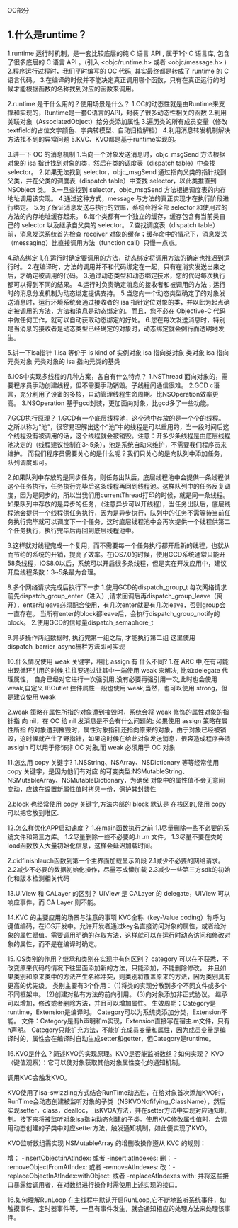 OC部分
## 1.什么是runtime？
1.runtime 运行时机制，是一套比较底层的纯 C 语言 API , 属于1个 C 语言库, 包含了很多底层的 C 语言 API 。(引入 <objc/runtime.h> 或者 <objc/message.h> )
2.程序运行过程时，我们平时编写的 OC 代码, 其实最终都是转成了 runtime 的 C 语言代码。
3.在编译的时候并不能决定真正调用哪个函数，只有在真正运行的时候才能根据函数的名称找到对应的函数来调用。

2.runtime 是干什么用的？使用场景是什么？
1.OC的动态性就是由Runtime来支撑和实现的，Runtime是一套C语言的API，封装了很多动态性相关的函数
2.利用关联对象（AssociatedObject）给分类添加属性
3.遍历类的所有成员变量（修改textfield的占位文字颜色、字典转模型、自动归档解档）
4.利用消息转发机制解决方法找不到的异常问题
5.KVC、KVO都是基于runtime实现的。

3.讲一下 OC 的消息机制
1.当向一个对象发送消息时，objc_msgSend 方法根据对象的 isa 指针找到对象的类，然后在类的调度表（dispatch table）中查找 selector。
2.如果无法找到 selector，objc_msgSend 通过指向父类的指针找到父类，并在父类的调度表（dispatch table）中查找 selector，以此类推直到 NSObject 类。
3.一旦查找到 selector，objc_msgSend 方法根据调度表的内存地址调用该实现。
4.通过这种方式，message 与方法的真正实现才在执行阶段进行绑定。
5.为了保证消息发送与执行的效率，系统会将全部 selector 和使用过的方法的内存地址缓存起来。
6.每个类都有一个独立的缓存，缓存包含有当前类自己的 selector 以及继承自父类的 selector。
7.查找调度表（dispatch table）前，消息发送系统首先检查 receiver 对象的缓存；缓存命中的情况下，消息发送（messaging）比直接调用方法（function call）只慢一点点。

4.动态绑定
1,在运行时确定要调用的方法，动态绑定将调用方法的确定也推迟到运行时。
2.在编译时，方法的调用并不和代码绑定在一起，只有在消实发送出来之后，才确定被调用的代码。
3.通过动态类型和动态绑定技术，您的代码每次执行都可以得到不同的结果。
4.运行时负责确定消息的接收者和被调用的方法；运行时的消息分发机制为动态绑定提供支持。
5.当您向一个动态类型确定了的对象发送消息时，运行环境系统会通过接收者的 isa 指针定位对象的类，并以此为起点确定被调用的方法，方法和消息是动态绑定的。而且，您不必在 Objective-C 代码中做任何工作，就可以自动获取动态绑定的好处。
6.您在每次发送消息时，特别是当消息的接收者是动态类型已经确定的对象时，动态绑定就会例行而透明地发生。

5.讲一下isa指针
1.isa 等价于 is kind of
实例对象 isa 指向类对象
类对象 isa 指向元类对象
元类对象的 isa 指向元类的基类

6.iOS中实现多线程的几种方案，各自有什么特点？
1.NSThread 面向对象的，需要程序员手动创建线程，但不需要手动销毁。子线程间通信很难。
2.GCD c语言，充分利用了设备的多核，自动管理线程生命周期。比NSOperation效率更高。
3.NSOperation 基于gcd封装，更加面向对象，比gcd多了一些功能。

7.GCD执行原理？
1.GCD有一个底层线程池，这个池中存放的是一个个的线程。之所以称为“池”，很容易理解出这个“池”中的线程是可以重用的，当一段时间后这个线程没有被调用的话，这个线程就会被销毁。注意：开多少条线程是由底层线程池决定的（线程建议控制在3~5条），池是系统自动来维护，不需要我们程序员来维护。 而我们程序员需要关心的是什么呢？我们只关心的是向队列中添加任务，队列调度即可。

2.如果队列中存放的是同步任务，则任务出队后，底层线程池中会提供一条线程供这个任务执行，任务执行完毕后这条线程再回到线程池。这样队列中的任务反复调度，因为是同步的，所以当我们用currentThread打印的时候，就是同一条线程。
如果队列中存放的是异步的任务，（注意异步可以开线程），当任务出队后，底层线程池会提供一个线程供任务执行，因为是异步执行，队列中的任务不需等待当前任务执行完毕就可以调度下一个任务，这时底层线程池中会再次提供一个线程供第二个任务执行，执行完毕后再回到底层线程池中。

3.这样就对线程完成一个复用，而不需要每一个任务执行都开启新的线程，也就从而节约的系统的开销，提高了效率。在iOS7.0的时候，使用GCD系统通常只能开58条线程，iOS8.0以后，系统可以开启很多条线程，但是实在开发应用中，建议开启线程条数：3~5条最为合理。

8.多个网络请求完成后执行下一步
1.使用GCD的dispatch_group_t
每次网络请求前先dispatch_group_enter（进入）,请求回调后再dispatch_group_leave（离开），enter和leave必须配合使用，有几次enter就要有几次leave，否则group会一直存在。
当所有enter的block都leave后，会执行dispatch_group_notify的block。
2.使用GCD的信号量dispatch_semaphore_t

9.异步操作两组数据时, 执行完第一组之后, 才能执行第二组
这里使用dispatch_barrier_async栅栏方法即可实现

10.什么情况使用 weak 关键字，相比 assign 有 什么不同?
1.在 ARC 中,在有可能出现循环引用的时候,往往要通过让其中一端使用 weak 来解决, 比如:delegate 代理属性， 自身已经对它进行一次强引用,没有必要再强引用一次,此时也会使用 weak,自定义 IBOutlet 控件属性一般也使用 weak;当然，也可以使用 strong，但是建议使用 weak

2.weak 策略在属性所指的对象遭到摧毁时，系统会将 weak 修饰的属性对象的指针指 向 nil，在 OC 给 nil 发消息是不会有什么问题的; 如果使用 assign 策略在属性所指 的对象遭到摧毁时，属性对象指针还指向原来的对象，由于对象已经被销毁，这时候就产生了野指针，如果这时候在给此对象发送消息，很容造成程序奔溃 assigin 可以用于修饰非 OC 对象,而 weak 必须用于 OC 对象

11.怎么用 copy 关键字?
1.NSString、NSArray、NSDictionary 等等经常使用 copy 关键字，是因为他们有对应 的可变类型:NSMutableString、NSMutableArray、NSMutableDictionary，为确保 对象中的属性值不会无意间变动，应该在设置新属性值时拷贝一份，保护其封装性

2.block 也经常使用 copy 关键字,方法内部的 block 默认是 在栈区的,使用 copy 可以把它放到堆区.

12.怎么样优化APP启动速度？
1.在main函数执行之前
1.1尽量删除一些不必要的系统文件和第三方库。
1.2尽量删除一些不必要的.h .m 文件。
1.3尽量不要在类的load函数放入大量初始化信息，这样会延迟加载时间。

2.didfinishlauch函数到第一个主界面加载显示阶段
2.1减少不必要的网络请求。
2.2减少不必要的数据初始化操作，尽量写成懒加载
2.3减少一些第三方sdk的初始化和版本检测相关代码

13.UIView 和 CALayer 的区别？
UIView 是 CALayer 的 delegate，UIView 可以响应事件，而 CA Layer 则不能。

14.KVC 的主要应用的场景与注意的事项
KVC全称（key-Value coding）称呼为键值编码，在iOS开发中。允许开发者通过key名直接访问对象的属性，或者给对象的属性赋值。需要调用明确的存取方法，这样就可以在运行时动态访问和修改对象的属性，而不是在编译时确定。

15.iOS类别的作用？继承和类别在实现中有何区别？
category 可以在不获悉，不改变原来代码的情况下往里面添加新的方法，只能添加，不能删除修改。 并且如果类别和原来类中的方法产生名称冲突，则类别将覆盖原来的方法，因为类别具有更高的优先级。
类别主要有3个作用：
(1)将类的实现分散到多个不同文件或多个不同框架中。
(2)创建对私有方法的前向引用。
(3)向对象添加非正式协议。 继承可以增加，修改或者删除方法，并且可以增加属性。
生效周期：Category是runtime，Extension是编译时。
Category可以为系统类添加分类，Extension不能。
文件：Category是有h声明和m实现，Extension直接写在宿主.m文件，只有h声明。
Category只能扩充方法，不能扩充成员变量和属性，因为成员变量是编译时的，属性会在编译时自动生成setter和getter，但Category是runtime。

16.KVO是什么？简述KVO的实现原理。KVO是否能监听数组？如何实现？
KVO（键值观察）：它可以使对象获取其他对象属性变化的通知机制。

调用KVC会触发KVO。

KVO使用了isa-swizzling方式结合RunTime动态性，在给对象首次添加KVO时，RunTime会动态创建被监听对象的子类（NSKVONofifying_ClassName），然后实现setter，class，dealloc，_isKVOA方法，并在setter方法中实现对应通知机制。接下来将被监听对象isa指向动态创建的子类。使用KVC修改属性值时，会调用动态创建的子类中对应setter方法，触发通知机制，如此便实现了KVO。

KVO监听数组需实现 NSMutableArray 的增删改操作遵从 KVC 的规则：

增： -insertObject:inAtIndex: 或者 -insert:atIndexes:
删： -removeObjectFromAtIndex: 或者 -removeAtIndexes:
改：-replaceObjectInAtIndex:withObject: 或者 -replaceAtIndexes:with:
并将这些接口暴露给调用者，在对数组进行操作时需使用上述实现的接口。

16.如何理解RunLoop
在主线程中默认开启RunLoop,它不断地监听系统事件，如触摸事件、定时器事件等，一旦有事件发生，就会通知相应的处理方法来处理该事件。

